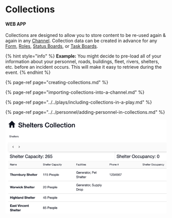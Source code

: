 # Collections

#### WEB APP

Collections are designed to allow you to store content to be re-used again & again in any [Channel](../../channels/). Collection data can be created in advance for any [Form](./), [Roles](../../../personnel-and-training/roles/), [Status Boards](../../status-boards/), or [Task Boards](../../task-boards/).

{% hint style="info" %}
**Example:** You might decide to pre-load all of your information about your personnel, roads, buildings, fleet, rivers, shelters, etc. before an incident occurs. This will make it easy to retrieve during the event.
{% endhint %}

{% page-ref page="creating-collections.md" %}

{% page-ref page="importing-collections-into-a-channel.md" %}

{% page-ref page="../../plays/including-collections-in-a-play.md" %}

{% page-ref page="../../personnel/adding-personnel-in-collections.md" %}

![](../../../.gitbook/assets/collections-overview.png)



